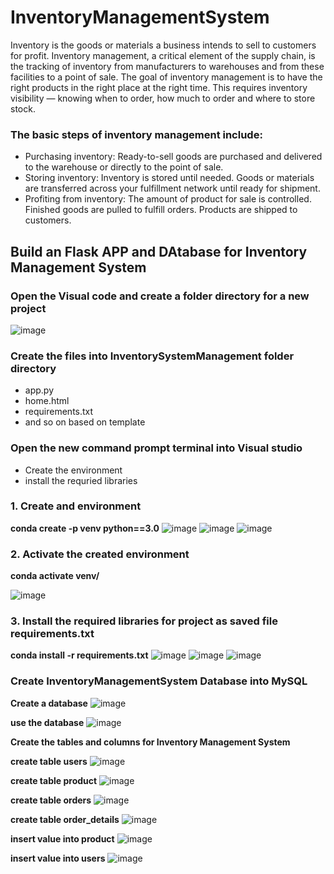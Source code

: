# InventoryManagementSystem
Inventory is the goods or materials a business intends to sell to customers for profit. Inventory management, a critical element of the supply chain, is the tracking of inventory from manufacturers to warehouses and from these facilities to a point of sale. The goal of inventory management is to have the right products in the right place at the right time. This requires inventory visibility — knowing when to order, how much to order and where to store stock. 

### **The basic steps of inventory management include:**
 - Purchasing inventory: Ready-to-sell goods are purchased and delivered to the warehouse or directly to the point of sale.
 - Storing inventory: Inventory is stored until needed. Goods or materials are transferred across your fulfillment network until ready for shipment.
 - Profiting from inventory: The amount of product for sale is controlled. Finished goods are pulled to fulfill orders. Products are shipped to customers.

## Build an Flask APP and DAtabase for Inventory Management System

### Open the Visual code and create a folder directory for a new project
![image](https://github.com/hafeezbabar/InventoryManagementSystem/assets/55141069/e754ef91-534c-41f3-867b-5b204391a86b)

### Create the files into InventorySystemManagement folder directory
 - app.py
 - home.html
 - requirements.txt
 - and so on based on template 

### Open the new command prompt terminal into Visual studio
 - Create the environment
 - install the requried libraries

### 1. Create and environment 
**conda create -p  venv python==3.0**
![image](https://github.com/hafeezbabar/InventoryManagementSystem/assets/55141069/52221502-e49f-4ed8-a455-4f80d1aad7ef)
![image](https://github.com/hafeezbabar/InventoryManagementSystem/assets/55141069/9f758037-51b4-4510-8c1b-7de5d1fc132e)
![image](https://github.com/hafeezbabar/InventoryManagementSystem/assets/55141069/d99a32d1-e7fe-4ef4-8745-328bfb99ce51)

### 2. Activate the created environment

**conda activate venv/**

![image](https://github.com/hafeezbabar/InventoryManagementSystem/assets/55141069/ff3ee07c-2006-4e57-8bc1-0f3f285a8d31)

### 3. Install the required libraries for project as saved file requirements.txt
**conda install -r requirements.txt**
![image](https://github.com/hafeezbabar/InventoryManagementSystem/assets/55141069/ba7ea3f4-46fe-4166-8ff3-4ec2e95b11c5)
![image](https://github.com/hafeezbabar/InventoryManagementSystem/assets/55141069/1045820a-1d20-4665-927d-9dca1f199954)
![image](https://github.com/hafeezbabar/InventoryManagementSystem/assets/55141069/bbed53b1-07c1-4e72-ac9e-9eb0ab14e77e)

### Create InventoryManagementSystem Database into MySQL

**Create a database**
![image](https://github.com/hafeezbabar/InventoryManagementSystem/assets/55141069/a9f69436-93d5-4c89-9ea2-38e980dc2868)

**use the database**
![image](https://github.com/hafeezbabar/InventoryManagementSystem/assets/55141069/8fe7af21-0de8-45bb-a8c0-21c0961ded44)

**Create the tables and columns for Inventory Management System**

 **create table users**
 ![image](https://github.com/hafeezbabar/InventoryManagementSystem/assets/55141069/f4a99da7-1e98-499f-8717-f00585aeb02e)

**create table product**
![image](https://github.com/hafeezbabar/InventoryManagementSystem/assets/55141069/14b84e08-f9ee-4cae-871f-102464d59abb)

**create table orders**
![image](https://github.com/hafeezbabar/InventoryManagementSystem/assets/55141069/22065350-4c01-405b-8365-05417abee23a)

**create table order_details**
![image](https://github.com/hafeezbabar/InventoryManagementSystem/assets/55141069/aede0c54-d8a9-4591-bbbb-9a5423b60ab1)

**insert value into product**
![image](https://github.com/hafeezbabar/InventoryManagementSystem/assets/55141069/365529ad-3122-452f-994b-c3616ed32b8e)

**insert value into users**
![image](https://github.com/hafeezbabar/InventoryManagementSystem/assets/55141069/b7d6b880-34cf-4625-9f26-ca910aef4de6)

